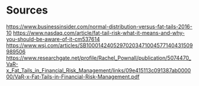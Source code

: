 # Sources
https://www.businessinsider.com/normal-distribution-versus-fat-tails-2016-10
https://www.nasdaq.com/article/fat-tail-risk-what-it-means-and-why-you-should-be-aware-of-it-cm537614
https://www.wsj.com/articles/SB10001424052970203471004577140431509989506
https://www.researchgate.net/profile/Rachel_Pownall/publication/5074470_VaR-x_Fat_Tails_in_Financial_Risk_Management/links/09e415113c091387ab000000/VaR-x-Fat-Tails-in-Financial-Risk-Management.pdf